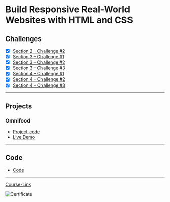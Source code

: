 # Build Responsive Real-World Websites with HTML and CSS
## Challenges
- [x] [Section 2 – Challenge #2](./Challenges/01-Challenges/)
- [x] [Section 3 – Challenge #1](./Challenges/02-Challenges/)
- [x] [Section 3 – Challenge #2](./Challenges/03-Challenges/)
- [x] [Section 3 – Challenge #3](./Challenges/04-Challenges/)
- [x] [Section 4 – Challenge #1](./Challenges/05-Challenges/)
- [x] [Section 4 – Challenge #2](./Challenges/06-Challenges/)
- [x] [Section 4 – Challenge #3](./Challenges/07-Challenges/)

---
## Projects
### Omnifood
- [Project-code](./Projects/Omnifood) <br>
- [Live Demo](https://omnifood-yousef179.netlify.app/)
---
## Code
- [Code](Code)
---
[Course-Link](https://www.udemy.com/course/design-and-develop-a-killer-website-with-html5-and-css3)<br>

![Certificate]([https://via.placeholder.com/468x300?text=Certificate+Here](https://udemy-certificate.s3.amazonaws.com/image/UC-7cb63326-7e81-416d-99a2-2014a6bf32a5.jpg?v=1673758063000)https://udemy-certificate.s3.amazonaws.com/image/UC-7cb63326-7e81-416d-99a2-2014a6bf32a5.jpg?v=1673758063000)
